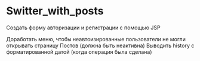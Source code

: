 # Switter_with_posts

Создать форму авторизации и регистрации с помощью JSP


Доработать меню, чтобы неавтоизированные пользователи не могли открывать страницу Постов (должна быть неактивна)
Выводить history с форматированной датой (когда операция была сделана)


